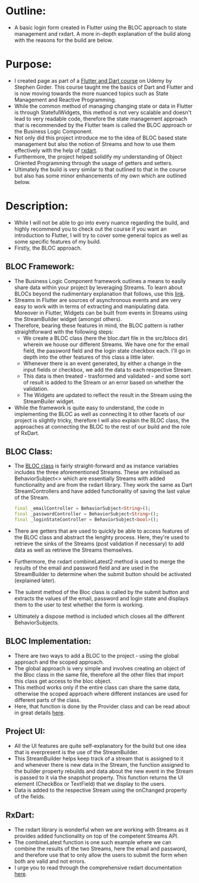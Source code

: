 # Outline:
- A basic login form created in Flutter using the BLOC approach to state management and rxdart. A more in-depth explanation of the build along with the reasons for the build are below. 

# Purpose:
- I created page as part of a [Flutter and Dart course](https://www.udemy.com/course/dart-and-flutter-the-complete-developers-guide/learn/lecture/10645864?components=buy_button%2Cdiscount_expiration%2Cgift_this_course%2Cpurchase%2Cdeal_badge%2Credeem_coupon#overview) on Udemy by Stephen Girder. This course taught me the basics of Dart and Flutter and is now moving towards the more nuanced topics such as State Management and Reactive Programming. 
- While the common method of managing changing state or data in Flutter is through StatefulWidgets, this method is not very scalable and doesn't lead to very readable code, therefore the state management approach that is recommended by the Flutter team is called the BLOC approach or the Business Logic Component. 
- Not only did this project introduce me to the idea of BLOC based state management but also the notion of Streams and how to use them effectively with the help of [rxdart](https://pub.dev/packages/rxdart).
- Furthermore, the project helped solidify my understanding of Object Oriented Programming through the usage of getters and setters.
- Ultimately the build is very similar to that outlined to that in the course but also has some minor enhancements of my own which are outlined below. 

# Description:
- While I will not be able to go into every nuance regarding the build, and highly recommend you to check out the course if you want an introduction to Flutter, I will try to cover some general topics as well as some specific features of my build. 
- Firstly, the BLOC approach. 

## BLOC Framework:
- The Business Logic Component framework outlines a means to easily share data within your project by leveraging Streams. To learn about BLOCs beyond the rudimentary explanation that follows, use this [link](https://medium.com/codechai/architecting-your-flutter-project-bd04e144a8f1).
- Streams in Flutter are sources of asynchronous events and are very easy to work with in terms of extracting and manipulating data. Moreover in Flutter, Widgets can be built from events in Streams using the StreamBuilder widget (amongst others). 
- Therefore, bearing these features in mind, the BLOC pattern is rather straightforward with the following steps:
    - We create a BLOC class (here the bloc.dart file in the src/blocs dir) wherein we house our different Streams. We have one for the email field, the password field and the login state checkbox each. I'll go in depth into the other features of this class a little later.
    - Whenever there is an event generated, by either a change in the input fields or checkbox, we add the data to each respective Stream. 
    - This data is then treated - trasformed and validated - and some sort of result is added to the Stream or an error based on whether the validation. 
    - The Widgets are updated to reflect the result in the Stream using the StreamBuiler widget. 
- While the framework is quite easy to understand, the code in implementing the BLOC as well as connecting it to other facets of our project is slightly tricky, therefore I will also explain the BLOC class, the approaches at connecting the BLOC to the rest of our build and the role of RxDart. 

## BLOC Class:
- The [BLOC class](https://github.com/akashvshroff/Login_Form_BLOC/blob/master/lib/src/blocs/bloc.dart) is fairly straight-forward and as instance variables includes the three aforementioned Streams. These are initialised as BehaviorSubject<> which are essentially Streams with added functionality and are from the rxdart library. They work the same as Dart StreamControllers and have added functionality of saving the last value of the Stream. 

    ```dart
    final _emailController = BehaviorSubject<String>();
    final _passwordController = BehaviorSubject<String>();
    final _loginStateController = BehaviorSubject<bool>();
    ```
- There are getters that are used to quickly be able to access features of the BLOC class and abstract the lenghty process. Here, they're used to retrieve the sinks of the Streams (post validation if necessary) to add data as well as retrieve the Streams themselves. 
- Furthermore, the rxdart combineLatest2 method is used to merge the results of the email and password field and are used in the StreamBuilder to determine when the submit button should be activated (explained later).
- The submit method of the Bloc class is called by the submit button and extracts the values of the email, password and login state and displays them to the user to test whether the form is working. 
- Ultimately a dispose method is included which closes all the different BehaviorSubjects. 

## BLOC Implementation:
- There are two ways to add a BLOC to the project - using the global approach and the scoped approach. 
- The global approach is very simple and involves creating an object of the Bloc class in the same file, therefore all the other files that import this class get access to the bloc object. 
- This method works only if the entire class can share the same data, otherwise the scoped approach where different instances are used for different parts of the class. 
- Here, that function is done by the Provider class and can be read about in great details [here](https://www.didierboelens.com/2019/04/bloc-scopedmodel-redux-comparison/).

## Project UI:
- All the UI features are quite self-explanatory for the build but one idea that is everpresent is the use of the StreamBuilder. 
- This StreamBuilder helps keep track of a stream that is assigned to it and whenever there is new data in the Stream, the function assigned to the builder property rebuilds and data about the new event in the Stream is passed to it via the snapshot property. This function returns the UI element (CheckBox or TextField) that we display to the users. 
- Data is added to the respective Stream using the onChanged property of the fields. 

## RxDart:
- The rxdart library is wonderful when we are working with Streams as it provides added functionality on top of the competent Streams API. 
- The combineLatest function is one such example where we can combine the results of the two Streams, here the email and password, and therefore use that to only allow the users to submit the form when both are valid and not errors. 
- I urge you to read through the comprehensive rxdart documentation [here](https://pub.dev/documentation/rxdart/latest/).